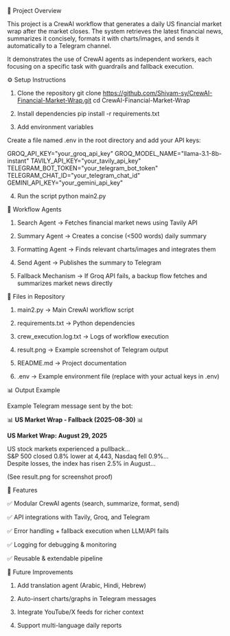 📌 Project Overview

This project is a CrewAI workflow that generates a daily US financial market wrap after the market closes.
The system retrieves the latest financial news, summarizes it concisely, formats it with charts/images, and sends it automatically to a Telegram channel.

It demonstrates the use of CrewAI agents as independent workers, each focusing on a specific task with guardrails and fallback execution.

⚙️ Setup Instructions
1. Clone the repository
git clone https://github.com/Shivam-sy/CrewAI-Financial-Market-Wrap.git
cd CrewAI-Financial-Market-Wrap

2. Install dependencies
pip install -r requirements.txt

3. Add environment variables

Create a file named .env in the root directory and add your API keys:

GROQ_API_KEY="your_groq_api_key"
GROQ_MODEL_NAME="llama-3.1-8b-instant"
TAVILY_API_KEY="your_tavily_api_key"
TELEGRAM_BOT_TOKEN="your_telegram_bot_token"
TELEGRAM_CHAT_ID="your_telegram_chat_id"
GEMINI_API_KEY="your_gemini_api_key"


4. Run the script
python main2.py


🤖 Workflow Agents

1. Search Agent → Fetches financial market news using Tavily API

2. Summary Agent → Creates a concise (<500 words) daily summary

3. Formatting Agent → Finds relevant charts/images and integrates them

4. Send Agent → Publishes the summary to Telegram

5. Fallback Mechanism → If Groq API fails, a backup flow fetches and summarizes market news directly

📂 Files in Repository

1. main2.py → Main CrewAI workflow script

2. requirements.txt → Python dependencies

3. crew_execution.log.txt → Logs of workflow execution

4. result.png → Example screenshot of Telegram output

5. README.md → Project documentation

6. .env → Example environment file (replace with your actual keys in .env)

📊 Output Example

Example Telegram message sent by the bot:

📊 **US Market Wrap - Fallback (2025-08-30)** 📊  

**US Market Wrap: August 29, 2025**  

US stock markets experienced a pullback...  
S&P 500 closed 0.8% lower at 4,443, Nasdaq fell 0.9%...  
Despite losses, the index has risen 2.5% in August...  


(See result.png for screenshot proof)

🔧 Features

✅ Modular CrewAI agents (search, summarize, format, send)

✅ API integrations with Tavily, Groq, and Telegram

✅ Error handling + fallback execution when LLM/API fails

✅ Logging for debugging & monitoring

✅ Reusable & extendable pipeline

🚀 Future Improvements

1. Add translation agent (Arabic, Hindi, Hebrew)

2. Auto-insert charts/graphs in Telegram messages

3. Integrate YouTube/X feeds for richer context


4. Support multi-language daily reports
